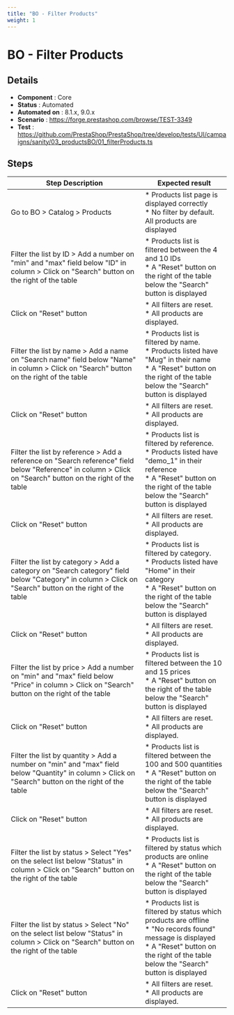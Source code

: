 ```yaml
---
title: "BO - Filter Products"
weight: 1
---
```


# BO - Filter Products
## Details
* **Component** : Core
* **Status** : Automated
* **Automated on** : 8.1.x, 9.0.x
* **Scenario** : https://forge.prestashop.com/browse/TEST-3349
* **Test** : https://github.com/PrestaShop/PrestaShop/tree/develop/tests/UI/campaigns/sanity/03_productsBO/01_filterProducts.ts

## Steps
| Step Description | Expected result |
| ----- | ----- |
| Go to BO > Catalog > Products | * Products list page is displayed correctly<br> * No filter by default. All products are displayed |
| Filter the list by ID > Add a number on "min" and "max" field below "ID" in column > Click on "Search" button on the right of the table | * Products list is filtered between the 4 and 10 IDs<br> * A "Reset" button on the right of the table below the "Search" button is displayed |
| Click on "Reset" button | * All filters are reset.<br> * All products are displayed. |
| Filter the list by name > Add a name on "Search name" field below "Name" in column > Click on "Search" button on the right of the table | * Products list is filtered by name.<br> * Products listed have "Mug" in their name<br> * A "Reset" button on the right of the table below the "Search" button is displayed |
| Click on "Reset" button | * All filters are reset.<br> * All products are displayed. |
| Filter the list by reference > Add a reference on "Search reference" field below "Reference" in column > Click on "Search" button on the right of the table | * Products list is filtered by reference.<br> * Products listed have "demo_1" in their reference<br> * A "Reset" button on the right of the table below the "Search" button is displayed |
| Click on "Reset" button | * All filters are reset.<br> * All products are displayed. |
| Filter the list by category > Add a category on "Search category" field below "Category" in column > Click on "Search" button on the right of the table | * Products list is filtered by category.<br> * Products listed have "Home" in their category<br> * A "Reset" button on the right of the table below the "Search" button is displayed |
| Click on "Reset" button | * All filters are reset.<br> * All products are displayed. |
| Filter the list by price > Add a number on "min" and "max" field below "Price" in column > Click on "Search" button on the right of the table | * Products list is filtered between the 10 and 15 prices<br> * A "Reset" button on the right of the table below the "Search" button is displayed |
| Click on "Reset" button | * All filters are reset.<br> * All products are displayed. |
| Filter the list by quantity > Add a number on "min" and "max" field below "Quantity" in column > Click on "Search" button on the right of the table | * Products list is filtered between the 100 and 500 quantities<br> * A "Reset" button on the right of the table below the "Search" button is displayed |
| Click on "Reset" button | * All filters are reset.<br> * All products are displayed. |
| Filter the list by status > Select "Yes" on the select list below "Status" in column > Click on "Search" button on the right of the table | * Products list is filtered by status which products are online<br> * A "Reset" button on the right of the table below the "Search" button is displayed |
| Filter the list by status > Select "No" on the select list below "Status" in column > Click on "Search" button on the right of the table | * Products list is filtered by status which products are offline<br> * "No records found" message is displayed<br> * A "Reset" button on the right of the table below the "Search" button is displayed |
| Click on "Reset" button | * All filters are reset.<br> * All products are displayed. |